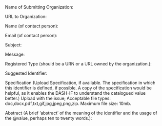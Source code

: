 Name of Submitting Organization:


URL to Organization:


Name (of contact person):


Email (of contact person):


Subject:


Message:


Registered Type (should be a URN or a URL owned by the organization.):


Suggested Identifier:


Specification (Upload Specification, if available. The specification in which this identifier is defined, if possible. A copy of the specification would be helpful, as it enables the DASH-IF to understand the catalogued value better.)
Upload with the issue; Acceptable file types: doc,docx,pdf,txt,gif,jpg,jpeg,png,zip. Maximum file size: 10mb.


Abstract
(A brief ‘abstract’ of the meaning of the identifier and the usage of the @value, perhaps ten to twenty words.):
